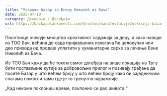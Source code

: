 ```yaml
---
title: "Ускршњи базар за Елену Николић из Бача"
date: 2025-07-10
category: Дешавања / Догађаји
url: https://backapalankavesti.com/drustvo/manifestacije/uskrsnji-bazar-za-elenu-nikolic-iz-baca/
---
```


Посетиоце очекује мноштво креативног садржаја за децу, а како наводе из ТОО Бач, већина до сада пријављених излагача ће целокупан или део прихода од продаје уплатити у хуманитарне сврхе за лечење Еене Николић из Бача.

Из ТОО Бач кажу да ће током самог догађаја на више локација на Тргу бити постављене кутије за добровољни прилог и позивају грађане да посете Базар у што већем броју у што већем броју како би заједничким снагама помогли тамо где је то тренутно најважније.

„Кад некоме поклониш време, поклонио си део живота.“
